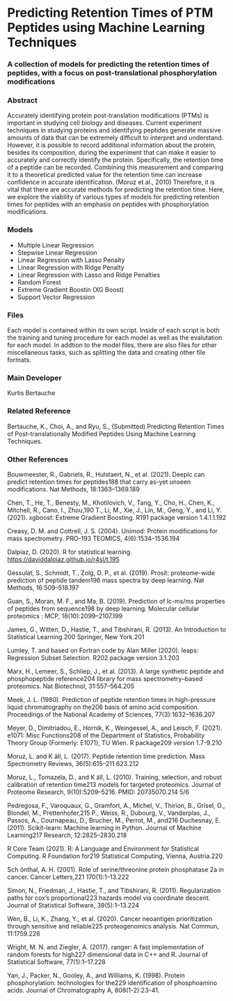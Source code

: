 # Predicting Retention Times of PTM Peptides using Machine Learning Techniques
### A collection of models for predicting the retention times of peptides, with a focus on post-translational phosphorylation modifications
### Abstract
Accurately identifying protein post-translation modifications (PTMs) is important in studying cell biology
and diseases. Current experiment techniques in studying proteins and identifying peptides generate
massive amounts of data that can be extremely difficult to interpret and understand. However, it is
possible to record additional information about the protein, besides its composition, during the experiment
that can make it easier to accurately and correctly identify the protein. Specifically, the retention time of a
peptide can be recorded. Combining this measurement and comparing it to a theoretical predicted value
for the retention time can increase confidence in accurate identification. (Moruz et al., 2010) Therefore, it
is vital that there are accurate methods for predicting the retention time. Here, we explore the viability of
various types of models for predicting retention times for peptides with an emphasis on peptides with
phosphorylation modifications.

### Models
- Multiple Linear Regression
- Stepwise Linear Regression
- Linear Regression with Lasso Penalty
- Linear Regression with Ridge Penalty
- Linear Regression with Lasso and Ridge Penalties
- Random Forest
- Extreme Gradient Boostin (XG Boost)
- Support Vector Regression

### Files
Each model is contained within its own script. Inside of each script is both the training and tuning procedure for each model as well as the evalutation for each model. In addtion to the model files, there are also files for other miscellaneous tasks, such as splitting the data and creating other file formats.

### Main Developer
Kurtis Bertauche

### Related Reference

Bertauche, K., Choi, A., and Ryu, S., (Submitted) Predicting Retention Times of Post-translationally Modified Peptides Using Machine Learning Techniques.

### Other References

Bouwmeester, R., Gabriels, R., Hulstaert, N., et al. (2021). Deeplc can predict retention times for peptides188
that carry as-yet unseen modifications. Nat Methods, 18:1363–1369.189

Chen, T., He, T., Benesty, M., Khotilovich, V., Tang, Y., Cho, H., Chen, K., Mitchell, R., Cano, I., Zhou,190
T., Li, M., Xie, J., Lin, M., Geng, Y., and Li, Y. (2021). xgboost: Extreme Gradient Boosting. R191
package version 1.4.1.1.192

Creasy, D. M. and Cottrell, J. S. (2004). Unimod: Protein modifications for mass spectrometry. PRO-193
TEOMICS, 4(6):1534–1536.194

Dalpiaz, D. (2020). R for statistical learning. https://daviddalpiaz.github.io/r4sl/t.195

Gessulat, S., Schmidt, T., Zolg, D. P., et al. (2019). Prosit: proteome-wide prediction of peptide tandem196
mass spectra by deep learning. Nat Methods, 16:509–518.197

Guan, S., Moran, M. F., and Ma, B. (2019). Prediction of lc-ms/ms properties of peptides from sequence198
by deep learning. Molecular cellular proteomics : MCP, 18(10):2099–2107.199

James, G., Witten, D., Hastie, T., and Tibshirani, R. (2013). An Introduction to Statistical Learning.200
Springer, New York.201

Lumley, T. and based on Fortran code by Alan Miller (2020). leaps: Regression Subset Selection. R202
package version 3.1.203

Marx, H., Lemeer, S., Schliep, J., et al. (2013). A large synthetic peptide and phosphopeptide reference204
library for mass spectrometry–based proteomics. Nat Biotechnol, 31:557–564.205

Meek, J. L. (1980). Prediction of peptide retention times in high-pressure liquid chromatography on the206
basis of amino acid composition. Proceedings of the National Academy of Sciences, 77(3):1632–1636.207

Meyer, D., Dimitriadou, E., Hornik, K., Weingessel, A., and Leisch, F. (2021). e1071: Misc Functions208
of the Department of Statistics, Probability Theory Group (Formerly: E1071), TU Wien. R package209
version 1.7-9.210

Moruz, L. and K  ̈all, L. (2017). Peptide retention time prediction. Mass Spectrometry Reviews, 36(5):615–211
623.212

Moruz, L., Tomazela, D., and K  ̈all, L. (2010). Training, selection, and robust calibration of retention time213
models for targeted proteomics. Journal of Proteome Research, 9(10):5209–5216. PMID: 20735070.214
5/6

Pedregosa, F., Varoquaux, G., Gramfort, A., Michel, V., Thirion, B., Grisel, O., Blondel, M., Prettenhofer,215
P., Weiss, R., Dubourg, V., Vanderplas, J., Passos, A., Cournapeau, D., Brucher, M., Perrot, M., and216
Duchesnay, E. (2011). Scikit-learn: Machine learning in Python. Journal of Machine Learning217
Research, 12:2825–2830.218

R Core Team (2021). R: A Language and Environment for Statistical Computing. R Foundation for219
Statistical Computing, Vienna, Austria.220

Sch  ̈onthal, A. H. (2001). Role of serine/threonine protein phosphatase 2a in cancer. Cancer Letters,221
170(1):1–13.222

Simon, N., Friedman, J., Hastie, T., and Tibshirani, R. (2011). Regularization paths for cox’s proportional223
hazards model via coordinate descent. Journal of Statistical Software, 39(5):1–13.224

Wen, B., Li, K., Zhang, Y., et al. (2020). Cancer neoantigen prioritization through sensitive and reliable225
proteogenomics analysis. Nat Commun, 11:1759.226

Wright, M. N. and Ziegler, A. (2017). ranger: A fast implementation of random forests for high227
dimensional data in C++ and R. Journal of Statistical Software, 77(1):1–17.228

Yan, J., Packer, N., Gooley, A., and Williams, K. (1998). Protein phosphorylation: technologies for the229
identification of phosphoamino acids. Journal of Chromatography A, 808(1-2):23–41.
